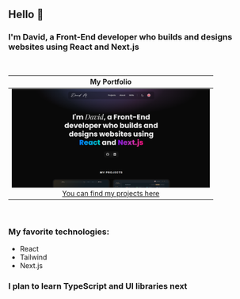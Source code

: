 ## Hello 👋

### I'm David, a Front-End developer who builds and designs websites using React and Next.js

<br />

<table>
  <thead>
    <tr>
      <th align="center">My Portfolio</th>
    </tr>
  </thead>
  <tbody>
    <tr>
      <td align="center">
       <a href="https://davidmaksic.vercel.app/" >
        <img src="https://github.com/DavidMaksic/portfolio/blob/master/assets/portfolio.png" alt="Portfolio Image" width="400" height="200" />
        <a />
        <br />
        <a href="https://davidmaksic.vercel.app/" >You can find my projects here</a>
      </td>
    </tr>
  </tbody>
</table>

<br />

### My favorite technologies:

- React
- Tailwind
- Next.js

### I plan to learn TypeScript and UI libraries next
